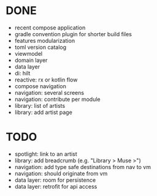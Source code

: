 # DONE

* recent compose application
* gradle convention plugin for shorter build files
* features modularization
* toml version catalog
* viewmodel
* domain layer
* data layer
* di: hilt
* reactive: rx or kotlin flow
* compose navigation
* navigation: several screens
* navigation: contribute per module
* library: list of artists
* library: add artist page

# TODO

* spotlight: link to an artist
* library: add breadcrumb (e.g. "Library > Muse >")
* navigation: add type safe destinations from nav to vm
* navigation: should originate from vm
* data layer: room for persistence
* data layer: retrofit for api access
